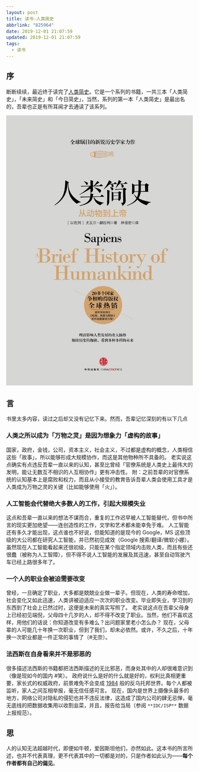 ```yaml
---
layout: post
title: 读书-人类简史
abbrlink: "825964"
date: 2019-12-01 21:07:59
updated: 2019-12-01 21:07:59
tags:
  - 读书
---
```


## 序

断断续续，最近终于读完了[人类简史](https://zh.wikipedia.org/zh-hans/%E4%BA%BA%E7%B1%BB%E7%AE%80%E5%8F%B2)。它是一个系列的书籍，一共三本「人类简史」，「未来简史」和「今日简史」，当然，系列的第一本「人类简史」是最出名的，吾辈也正是有所耳闻才去通读了该系列。

![封面](https://raw.githubusercontent.com/rxliuli/img-bed/master/20191201213231.png)

## 言

书里太多内容，读过之后却又没有记忆下来。然而，吾辈记忆深刻的有以下几点

### 人类之所以成为「万物之灵」是因为想象力「虚构的故事」

国家，政府，金钱，公司，资本主义，社会主义，不过都是虚构的概念，人类相信这些「故事」，所以能够形成大规模协作，而这是其他物种所不具备的。
老实说这点确实有点违反吾辈一直以来的认知，甚至比曾经「官僚系统是人类史上最伟大的发明，能让无数互不相识的人互相协作」更有冲击性。
附：之前吾辈的对官僚系统的认知基本上是腐败和权力，而且从小接受的教育告诉吾辈人类会使用工具才是人类成为万物之灵的关键（比如能够使用「火」）。

### 人工智能会代替绝大多数人的工作，引起大规模失业

这点和吾辈一直以来的想法不谋而合，重复的工作迟早被人工智能替代，但书中所言的现实更加绝望——连创造性的工作，文学和艺术都未能幸免于难。
人工智能还有多久才能出现，这点谁也不好说，但能知道的是现今的 Google，MS 这些顶级的大公司都在研究人工智能，并已然初见成效（Google 搜索/翻译/微软小娜）。
虽然现在人工智能看起来还很初级，只能在某个指定领域内击败人类，而且有些还很蠢（被称为人工智障），但不得不说人工智能的发展及其迅速，甚至自动驾驶汽车已经上路很多年了。

### 一个人的职业会被迫需要改变

曾经，一旦确定了职业，大多都是兢兢业业做一辈子。但现在，人类的寿命增加，社会变化又如此迅速，人类讲被迫适应一次次的职业改变。毕业即失业，学习到的东西到了社会上已然过时，这便是未来的真实写照了。
老实说这点在吾辈父母身上已经初见端倪，父母四十几岁的人，却不得不改变了职业。当然，他们不喜欢这样，用他们的话说：你知道改变有多难么？出问题家里老小怎么办？
现在，父母辈的人可能几十年换一次职业，但到了我们，却未必依然。或许，不久之后，十年换一次职业都是一件正常的事情了（#无奈）。

### 法西斯在自身看来并不是邪恶的

很多描述法西斯的书籍都把法西斯描述的无比邪恶，而身处其中的人却很难意识到（像是现如今的国内 #笑）。
政府说什么是好的什么就是好的，权利比真相更重要，家长式的权威政府，前景难免不会变成 [1984](https://zh.wikipedia.org/zh/%E4%B8%80%E4%B9%9D%E5%85%AB%E5%9B%9B) 般的反乌托邦世界。每个人都被监听，家人之间互相举报，毫无信任感可言。
现在，国内是世界上摄像头最多的地方，网络公司对隐私的侵犯也并不违反法律，这造成了国内公司的肆无忌惮，毫无底线的把数据收集用以收割韭菜，并且，报告给当局（参阅 `**IDC/ISP**` 数据上报规范）。

## 思

人的认知无法超越时代，即便如牛顿，爱因斯坦他们，亦然如此。这本书的所言所述，也并不代表真理，更不代表其中的一切都是对的，只是作者如此认为——**每个作者都有自己的偏见**。

